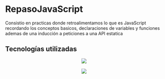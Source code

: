 # RepasoJavaScript

<p>Consistio en practicas donde retroalimentamos lo que es JavaScript recordando los conceptos basicos, declaraciones de variables y funciones ademas de una inducción a peticiones a una API estatica
</p>

## Tecnologías utilizadas
<p align="center">
    <img src="https://skillicons.dev/icons?i=html,css,js"/>
  <br>
  <br>
  <img src="https://img.shields.io/badge/STATUS-FINALIZADO-blue"/>
 
</p>
